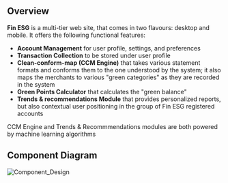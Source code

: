 ## Overview ##

**Fin ESG** is a multi-tier web site, that comes in two flavours: desktop and mobile.
It offers the following functional features:
* **Account Management** for user profile, settings, and preferences
* **Transaction Collection** to be stored under user profile
* **Clean-conform-map (CCM Engine)** that takes various statement formats and conforms them to the one understood by the system; it also maps the merchants to various "green categories" as they are recorded in the system
* **Green Points Calculator** that calculates the "green balance"
* **Trends & recommendations Module** that provides personalized reports, but also contextual user positioning in the group of Fin ESG registered accounts

CCM Engine and Trends & Recommmendations modules are both powered by machine learning algorithms   

## Component Diagram ##

![Component_Design](https://user-images.githubusercontent.com/6631390/126791785-dd7516b1-b7a1-43d0-ab8e-17ae85e9a47a.jpg)
